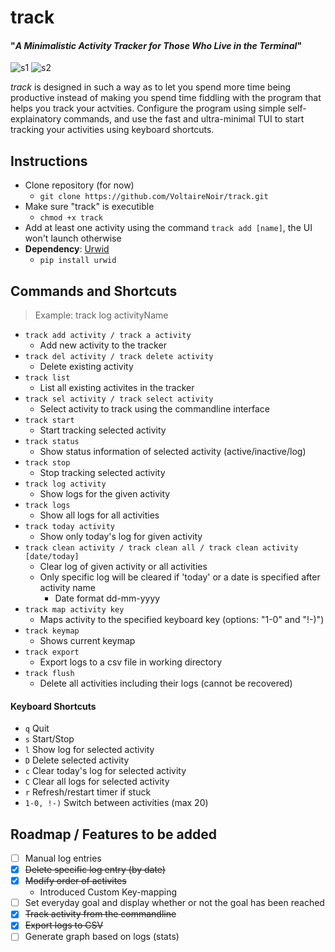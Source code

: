 # track
#### "_A Minimalistic Activity Tracker for Those Who Live in the Terminal_"

![s1](https://github.com/VoltaireNoir/track/blob/main/screenshots/ss1.png)
![s2](https://github.com/VoltaireNoir/track/blob/main/screenshots/ss2.png)

_track_ is designed in such a way as to let you spend more time being productive instead of making you spend time fiddling with the program that helps you track your actvities.
Configure the program using simple self-explainatory commands, and use the fast and ultra-minimal TUI to start tracking your activities using keyboard shortcuts.

## Instructions
- Clone repository (for now)
  - `git clone https://github.com/VoltaireNoir/track.git`
- Make sure "track" is executible
  - `chmod +x track`
- Add at least one activity using the command `track add [name]`, the UI won't launch otherwise
- **Dependency**: [Urwid](https://pypi.org/project/urwid/)
  - `pip install urwid`

## Commands and Shortcuts
> Example: track log activityName
- `track add activity / track a activity`
  - Add new activity to the tracker
- `track del activity / track delete activity`
  - Delete existing activity
- `track list`
  - List all existing activites in the tracker
- `track sel activity / track select activity`
  - Select activity to track using the commandline interface
- `track start` 
  - Start tracking selected activity
- `track status` 
  - Show status information of selected activity (active/inactive/log)
- `track stop` 
  - Stop tracking selected activity
- `track log activity`
  - Show logs for the given activity
- `track logs`
  - Show all logs for all activities
- `track today activity`
  - Show only today's log for given activity
- `track clean activity / track clean all / track clean activity [date/today]`
  - Clear log of given activity or all activities
  - Only specific log will be cleared if 'today' or a date is specified after activity name
    - Date format dd-mm-yyyy
- `track map activity key`
  - Maps activity to the specified keyboard key (options: "1-0" and "!-)")
- `track keymap`
  - Shows current keymap
- `track export`
  - Export logs to a csv file in working directory
- `track flush`
  - Delete all activities including their logs (cannot be recovered)
#### Keyboard Shortcuts
- `q` Quit
- `s` Start/Stop
- `l` Show log for selected activity
- `D` Delete selected activity
- `c` Clear today's log for selected activity
- `C` Clear all logs for selected activity
- `r` Refresh/restart timer if stuck
- `1-0, !-)` Switch between activities (max 20)

## Roadmap / Features to be added
- [ ] Manual log entries
- [x] ~~Delete specific log entry (by date)~~
- [x] ~~Modify order of activites~~
  - Introduced Custom Key-mapping
- [ ] Set everyday goal and display whether or not the goal has been reached
- [x] ~~Track activity from the commandline~~
- [x] ~~Export logs to CSV~~
- [ ] Generate graph based on logs (stats)
